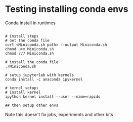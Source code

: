 # Testing installing conda envs

Conda install in runtimes

```{bash}

# Install steps
# Get the conda file
curl <Miniconda.sh path> --output Miniconda.sh
chmod u+x Miniconda.sh
chmod 777 Miniconda.sh

# install the conda file
./Miniconda.sh

# setup jupyterlab with kernels
conda install -c anaconda ipykernel

# kernel setups
# install kernel 
ipython kernel install --user --name=rapids

## then setup other envs

```

Note this doesn't fix jobs, experiments and other bits
